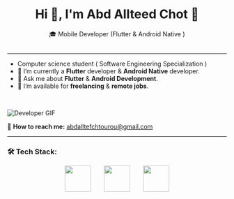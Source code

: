 # <div align="center">Hi 👋, I'm Abd Allteed Chot 👾</div>

<div align="center" style="margin-bottom: 30px;">🎓 Mobile Developer (Flutter & Android Native )</div>


---

- Computer science student ( Software Engineering Specialization )
- 📱 I’m currently a **Flutter** developer & **Android Native** developer.  
- 💬 Ask me about **Flutter** & **Android Development**.  
- 🤝 I’m available for **freelancing** & **remote jobs**.  

<br> <!-- This creates space between the text and the GIF -->

![Developer GIF](https://user-images.githubusercontent.com/74038190/214375888-0dc62524-fb43-43fd-9479-098b471d1b9c.gif)

📧 **How to reach me:** [abdalltefchtourou@gmail.com](mailto:abdalltefchtourou@gmail.com)

---

### 🛠️ Tech Stack:

<div align="center" style="display: flex; justify-content: center; gap: 30px;">
    <img src="https://camo.githubusercontent.com/c613f1bd0d2a96440e2fc6209c341558c4ca04466db6cb689e01122236fff4f0/68747470733a2f2f63646e2e73696d706c6569636f6e732e6f72672f666c75747465722f303235363942" width="60" />
    <img src="https://upload.wikimedia.org/wikipedia/commons/7/74/Kotlin_Icon.png" width="60" />
    <img src="https://banner2.cleanpng.com/20180404/quw/avhaai746.webp" width="60" />
</div>
